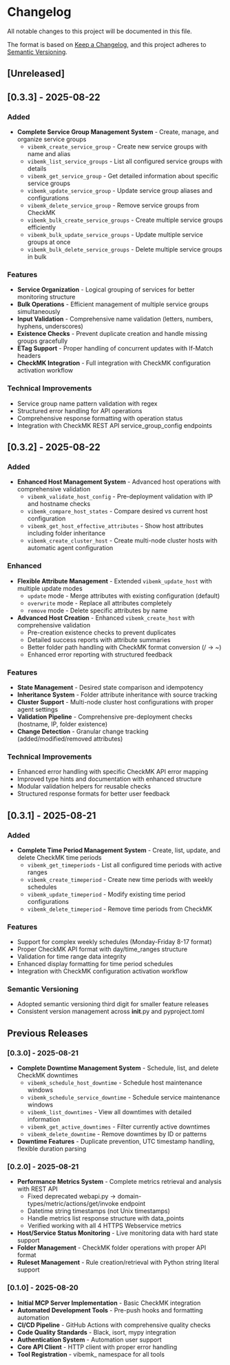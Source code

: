 # Changelog

All notable changes to this project will be documented in this file.

The format is based on [Keep a Changelog](https://keepachangelog.com/en/1.0.0/),
and this project adheres to [Semantic Versioning](https://semver.org/spec/v2.0.0.html).

## [Unreleased]

## [0.3.3] - 2025-08-22

### Added
- **Complete Service Group Management System** - Create, manage, and organize service groups
  - `vibemk_create_service_group` - Create new service groups with name and alias
  - `vibemk_list_service_groups` - List all configured service groups with details
  - `vibemk_get_service_group` - Get detailed information about specific service groups
  - `vibemk_update_service_group` - Update service group aliases and configurations
  - `vibemk_delete_service_group` - Remove service groups from CheckMK
  - `vibemk_bulk_create_service_groups` - Create multiple service groups efficiently
  - `vibemk_bulk_update_service_groups` - Update multiple service groups at once
  - `vibemk_bulk_delete_service_groups` - Delete multiple service groups in bulk

### Features
- **Service Organization** - Logical grouping of services for better monitoring structure
- **Bulk Operations** - Efficient management of multiple service groups simultaneously
- **Input Validation** - Comprehensive name validation (letters, numbers, hyphens, underscores)
- **Existence Checks** - Prevent duplicate creation and handle missing groups gracefully
- **ETag Support** - Proper handling of concurrent updates with If-Match headers
- **CheckMK Integration** - Full integration with CheckMK configuration activation workflow

### Technical Improvements
- Service group name pattern validation with regex
- Structured error handling for API operations
- Comprehensive response formatting with operation status
- Integration with CheckMK REST API service_group_config endpoints

## [0.3.2] - 2025-08-22

### Added
- **Enhanced Host Management System** - Advanced host operations with comprehensive validation
  - `vibemk_validate_host_config` - Pre-deployment validation with IP and hostname checks
  - `vibemk_compare_host_states` - Compare desired vs current host configuration  
  - `vibemk_get_host_effective_attributes` - Show host attributes including folder inheritance
  - `vibemk_create_cluster_host` - Create multi-node cluster hosts with automatic agent configuration

### Enhanced
- **Flexible Attribute Management** - Extended `vibemk_update_host` with multiple update modes
  - `update` mode - Merge attributes with existing configuration (default)
  - `overwrite` mode - Replace all attributes completely
  - `remove` mode - Delete specific attributes by name
- **Advanced Host Creation** - Enhanced `vibemk_create_host` with comprehensive validation
  - Pre-creation existence checks to prevent duplicates
  - Detailed success reports with attribute summaries
  - Better folder path handling with CheckMK format conversion (/ → ~)
  - Enhanced error reporting with structured feedback

### Features
- **State Management** - Desired state comparison and idempotency
- **Inheritance System** - Folder attribute inheritance with source tracking
- **Cluster Support** - Multi-node cluster host configurations with proper agent settings
- **Validation Pipeline** - Comprehensive pre-deployment checks (hostname, IP, folder existence)
- **Change Detection** - Granular change tracking (added/modified/removed attributes)

### Technical Improvements
- Enhanced error handling with specific CheckMK API error mapping
- Improved type hints and documentation with enhanced structure
- Modular validation helpers for reusable checks
- Structured response formats for better user feedback

## [0.3.1] - 2025-08-21

### Added
- **Complete Time Period Management System** - Create, list, update, and delete CheckMK time periods
  - `vibemk_get_timeperiods` - List all configured time periods with active ranges
  - `vibemk_create_timeperiod` - Create new time periods with weekly schedules
  - `vibemk_update_timeperiod` - Modify existing time period configurations
  - `vibemk_delete_timeperiod` - Remove time periods from CheckMK

### Features
- Support for complex weekly schedules (Monday-Friday 8-17 format)
- Proper CheckMK API format with day/time_ranges structure
- Validation for time range data integrity
- Enhanced display formatting for time period schedules
- Integration with CheckMK configuration activation workflow

### Semantic Versioning
- Adopted semantic versioning third digit for smaller feature releases
- Consistent version management across __init__.py and pyproject.toml

## Previous Releases

### [0.3.0] - 2025-08-21
- **Complete Downtime Management System** - Schedule, list, and delete CheckMK downtimes
  - `vibemk_schedule_host_downtime` - Schedule host maintenance windows
  - `vibemk_schedule_service_downtime` - Schedule service maintenance windows  
  - `vibemk_list_downtimes` - View all downtimes with detailed information
  - `vibemk_get_active_downtimes` - Filter currently active downtimes
  - `vibemk_delete_downtime` - Remove downtimes by ID or patterns
- **Downtime Features** - Duplicate prevention, UTC timestamp handling, flexible duration parsing

### [0.2.0] - 2025-08-21
- **Performance Metrics System** - Complete metrics retrieval and analysis with REST API
  - Fixed deprecated webapi.py → domain-types/metric/actions/get/invoke endpoint
  - Datetime string timestamps (not Unix timestamps)
  - Handle metrics list response structure with data_points
  - Verified working with all 4 HTTPS Webservice metrics
- **Host/Service Status Monitoring** - Live monitoring data with hard state support
- **Folder Management** - CheckMK folder operations with proper API format
- **Ruleset Management** - Rule creation/retrieval with Python string literal support

### [0.1.0] - 2025-08-20
- **Initial MCP Server Implementation** - Basic CheckMK integration
- **Automated Development Tools** - Pre-push hooks and formatting automation
- **CI/CD Pipeline** - GitHub Actions with comprehensive quality checks
- **Code Quality Standards** - Black, isort, mypy integration
- **Authentication System** - Automation user support
- **Core API Client** - HTTP client with proper error handling
- **Tool Registration** - vibemk_ namespace for all tools